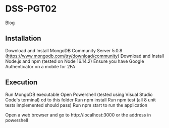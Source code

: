 # DSS-PGT02
Blog


## Installation

Download and Install MongoDB Community Server 5.0.8 (https://www.mongodb.com/try/download/community)
Download and Install Node.js and npm (tested on Node 16.14.2)
Ensure you have Google Authenticator on a mobile for 2FA

## Execution
Run MongoDB executable
Open Powershell (tested using Visual Studio Code's terminal)
cd to this folder
Run npm install
Run npm test (all 8 unit tests implemented should pass)
Run npm start to run the application

Open a web browser and go to http://localhost:3000 or the address in powershell